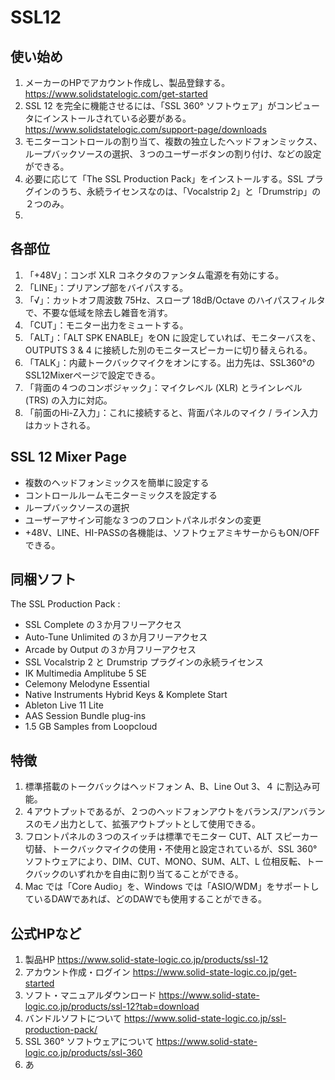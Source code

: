 # SSL12
## 使い始め
1. メーカーのHPでアカウント作成し、製品登録する。  https://www.solidstatelogic.com/get-started  
2. SSL 12 を完全に機能させるには、「SSL 360° ソフトウェア」がコンピュータにインストールされている必要がある。  https://www.solidstatelogic.com/support-page/downloads  
3. モニターコントロールの割り当て、複数の独立したヘッドフォンミックス、ループバックソースの選択、３つのユーザーボタンの割り付け、などの設定ができる。  
4. 必要に応じて「The SSL Production Pack」をインストールする。SSL プラグインのうち、永続ライセンスなのは、「Vocalstrip 2」と「Drumstrip」の２つのみ。  
5. 
  
## 各部位
1. 「+48V」：コンボ XLR コネクタのファンタム電源を有効にする。  
2. 「LINE」：プリアンプ部をバイパスする。  
3. 「√」：カットオフ周波数 75Hz、スロープ 18dB/Octave のハイパスフィルタで、不要な低域を除去し雑音を消す。  
4. 「CUT」：モニター出力をミュートする。
5. 「ALT」：「ALT SPK ENABLE」をON に設定していれば、モニターバスを、OUTPUTS 3 & 4 に接続した別のモニタースピーカーに切り替えられる。
6. 「TALK」：内蔵トークバックマイクをオンにする。出力先は、SSL360°のSSL12Mixerページで設定できる。  
7. 「背面の４つのコンボジャック」：マイクレベル (XLR) とラインレベル (TRS) の入力に対応。  
8. 「前面のHi-Z入力」：これに接続すると、背面パネルのマイク / ライン入力はカットされる。
  
## SSL 12 Mixer Page
- 複数のヘッドフォンミックスを簡単に設定する
- コントロールルームモニターミックスを設定する
- ループバックソースの選択
- ユーザーアサイン可能な３つのフロントパネルボタンの変更
- +48V、LINE、HI-PASSの各機能は、ソフトウェアミキサーからもON/OFFできる。

## 同梱ソフト
The SSL Production Pack :
- SSL Complete の３か月フリーアクセス
- Auto-Tune Unlimited の３か月フリーアクセス
- Arcade by Output の３か月フリーアクセス
- SSL Vocalstrip 2 と Drumstrip プラグインの永続ライセンス
- IK Multimedia Amplitube 5 SE
- Celemony Melodyne Essential
- Native Instruments Hybrid Keys & Komplete Start
- Ableton Live 11 Lite
- AAS Session Bundle plug-ins
- 1.5 GB Samples from Loopcloud
  
##  特徴
1. 標準搭載のトークバックはヘッドフォン A、B、Line Out 3、４ に割込み可能。  
2. ４アウトプットであるが、２つのヘッドフォンアウトをバランス/アンバランスのモノ出力として、拡張アウトプットとして使用できる。  
3. フロントパネルの３つのスイッチは標準でモニター CUT、ALT スピーカー切替、トークバックマイクの使用・不使用と設定されているが、SSL 360° ソフトウェアにより、DIM、CUT、MONO、SUM、ALT、L 位相反転、トークバックのいずれかを自由に割り当てることができる。  
4. Mac では「Core Audio」を、Windows では「ASIO/WDM」をサポートしているDAWであれば、どのDAWでも使用することができる。  
  
## 公式HPなど
1. 製品HP  https://www.solid-state-logic.co.jp/products/ssl-12  
2. アカウント作成・ログイン  https://www.solid-state-logic.co.jp/get-started  
3. ソフト・マニュアルダウンロード  https://www.solid-state-logic.co.jp/products/ssl-12?tab=download  
4. バンドルソフトについて  https://www.solid-state-logic.co.jp/ssl-production-pack/  
5. SSL 360° ソフトウェアについて  https://www.solid-state-logic.co.jp/products/ssl-360  
6. あ